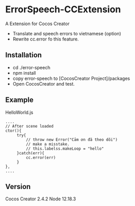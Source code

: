 # ErrorSpeech-CCExtension
A Extension for Cocos Creator
* Translate and speech errors to vietnamese (option)
* Rewrite cc.error fo this feature.



## Installation
* cd ./error-speech
* npm install
* copy error-speech to [CocosCreator Project]/packages
* Open CocosCreator and test.

## Example
HelloWorld.js
````
....
// After scene loaded
ctor(){
     try{
         // throw new Error("Cảm ơn đã theo dõi")
         // make a misstake.
         // this.labelss.makeLoop = "hello"
     }catch(err){
         cc.error(err)
     }
},
....
````

## Version
Cocos Creator 2.4.2
Node 12.18.3
